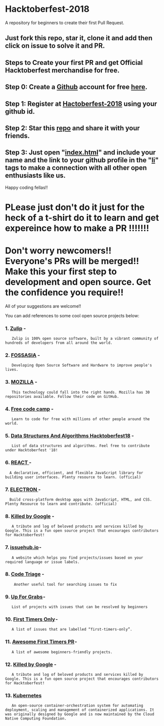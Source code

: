 # Hacktoberfest-2018 
A repository for beginners to create their first Pull Request. 
## Just fork this repo, star it, clone it and add then click on issue to solve it and PR.
## Steps to Create your first PR and get Official Hacktoberfest merchandise for free.
## Step 0: Create a [Github](https://github.com/) account for free [here](https://github.com/).
## Step 1: Register at [Hactoberfest-2018](https://hacktoberfest.digitalocean.com/) using your github id.
## Step 2: Star this [repo](https://github.com/Ishaan28malik/HACKTOBERFEST_2018-Beginners-) and share it with your friends.
## Step 3: Just open "[index.html](https://github.com/Ishaan28malik/HACKTOBERFEST_2018-Beginners-/blob/master/index.html)" and include your name and the link to your github profile in the "[li](https://github.com/Ishaan28malik/HACKTOBERFEST_2018-Beginners-/blob/master/index.html)" tags to make a connection with all other open enthusiasts like us.

Happy coding fellas!!
# PLease just don't do it just for the heck of a t-shirt do it to learn and get expereince how to make a PR !!!!!!!
# Don't worry newcomers!! Everyone's PRs will be merged!! Make this your first step to development and open source. Get the          confidence you require!!

All of your suggestions are welcome!!

You can add references to some cool open source projects below:

### 1. [Zulip](https://github.com/zulip) -
       Zulip is 100% open source software, built by a vibrant community of hundreds of developers from all around the world.
       
### 2. [FOSSASIA](https://github.com/fossasia) -
       Developing Open Source Software and Hardware to improve people's lives.
       
### 3. [MOZILLA](https://github.com/mozilla) -
       This technology could fall into the right hands. Mozilla has 30 repositories available. Follow their code on GitHub.
       
### 4. [Free code camp](https://github.com/freeCodeCamp/freeCodeCamp) -
       Learn to code for free with millions of other people around the world.
       
### 5. [Data Structures And Algorithms Hacktoberfest18](https://github.com/kvaluruk/Data-Structures-And-Algorithms-Hacktoberfest18) -
       List of data structures and algorithms. Feel free to contribute under Hacktoberfest '18!
       
### 6. [REACT ](https://github.com/facebook/react) -
      A declarative, efficient, and flexible JavaScript library for building user interfaces. Plenty resource to learn. (official)
      
### 7. [ELECTRON ](https://github.com/electron/electron) -
      Build cross-platform desktop apps with JavaScript, HTML, and CSS. Plenty Resource to learn and contribute. (official)
      
### 8. [Killed by Google](https://github.com/codyogden/killedbygoogle) -       
       A tribute and log of beloved products and services killed by Google. This is a fun open source project that encourages contributors for Hacktoberfest!
       
### 7. [issuehub.io](https://issuehub.io) -
       A website which helps you find projects/issues based on your required language or issue labels.
       
### 8. [Code Triage](https://www.codetriage.com/) -
        Another useful tool for searching issues to fix

### 9. [Up For Grabs](https://up-for-grabs.net/) - 
       List of projects with issues that can be resolved by beginners

### 10. [First Timers Only](https://www.firsttimersonly.com/) - 
       A list of issues that are labelled “first-timers-only”.

### 11. [Awesome First Timers PR](https://github.com/MunGell/awesome-for-beginners) -
       A list of awesome beginners-friendly projects.

### 12. [Killed by Google](https://github.com/codyogden/killedbygoogle) -       
       A tribute and log of beloved products and services killed by Google. This is a fun open source project that encourages contributors for Hacktoberfest!
       
### 13. [Kubernetes](https://kubernetes.io/)
       An open-source container-orchestration system for automating deployment, scaling and management of containerized applications. It was originally designed by Google and is now maintained by the Cloud Native Computing Foundation.  
